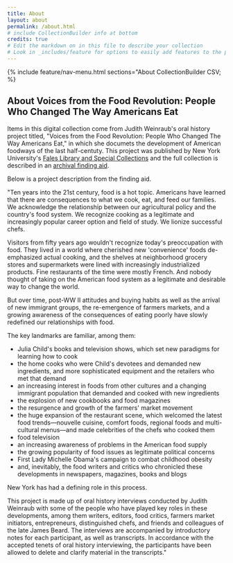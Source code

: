 ```yaml
---
title: About
layout: about
permalink: /about.html
# include CollectionBuilder info at bottom
credits: true
# Edit the markdown on in this file to describe your collection
# Look in _includes/feature for options to easily add features to the page
---
```



{% include feature/nav-menu.html sections="About CollectionBuilder CSV; %}

## About Voices from the Food Revolution: People Who Changed The Way Americans Eat

Items in this digital collection come from Judith Weinraub's oral history project titled, "Voices from the Food Revolution: People Who Changed The Way Americans Eat," in which she documets the development of American foodways of the last half-centuty. This project was published by New York University's [Fales Library and Special Collections](https://library.nyu.edu) and the full collection is described in an [archival finding aid](https://findingaids.library.nyu.edu/fales/mss_309/).

Below is a project description from the finding aid. 





"Ten years into the 21st century, food is a hot topic. Americans have learned that there are consequences to what we cook, eat, and feed our families. We acknowledge the relationship between our agricultural policy and the country's food system. We recognize cooking as a legitimate and increasingly popular career option and field of study. We lionize successful chefs.

Visitors from fifty years ago wouldn't recognize today's preoccupation with food. They lived in a world where cherished new 'convenience' foods de-emphasized actual cooking, and the shelves at neighborhood grocery stores and supermarkets were lined with increasingly industrialized products. Fine restaurants of the time were mostly French. And nobody thought of taking on the American food system as a legitimate and desirable way to change the world.

But over time, post-WW II attitudes and buying habits as well as the arrival of new immigrant groups, the re-emergence of farmers markets, and a growing awareness of the consequences of eating poorly have slowly redefined our relationships with food.

The key landmarks are familiar, among them:

- Julia Child's books and television shows, which set new paradigms for learning how to cook
- the home cooks who were Child's devotees and demanded new ingredients, and more sophisticated equipment and the retailers who met that demand
- an increasing interest in foods from other cultures and a changing immigrant population that demanded and cooked with new ingredients
- the explosion of new cookbooks and food magazines
- the resurgence and growth of the farmers' market movement
- the huge expansion of the restaurant scene, which welcomed the latest food trends—nouvelle cuisine, comfort foods, regional foods and multi-cultural menus—and made celebrities of the chefs who cooked them
- food television
- an increasing awareness of problems in the American food supply
- the growing popularity of food issues as legitimate political concerns
- First Lady Michelle Obama's campaign to combat childhood obesity
- and, inevitably, the food writers and critics who chronicled these developments in newspapers, magazines, books and blogs

New York has had a defining role in this process.

This project is made up of oral history interviews conducted by Judith Weinraub with some of the people who have played key roles in these developments, among them writers, editors, food critics, farmers market initiators, entrepreneurs, distinguished chefs, and friends and colleagues of the late James Beard. The interviews are accompanied by introductory notes for each participant, as well as transcripts. In accordance with the accepted tenets of oral history interviewing, the participants have been allowed to delete and clarify material in the transcripts."
